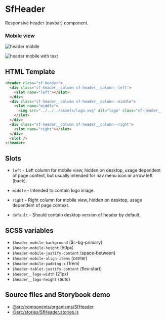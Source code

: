 # SfHeader

<!-- Write about general purpose of the component. Include screenshot (to be replaced with a live example once we migrate to vuepress) -->

Responsive header (navbar) component.

### Mobile view

![header mobile](https://camo.githubusercontent.com/70adbf5caa42d53b0dfe342f8fddd324cb0589d8/68747470733a2f2f73637265656e73686f747363646e2e66697265666f7875736572636f6e74656e742e636f6d2f696d616765732f35666434643564622d373464642d343738372d386634362d6137316537613165316565382e706e67)

![header mobile with text](https://camo.githubusercontent.com/d1e8ae6d1c8141298eff4330111d0c2691e07eb7/68747470733a2f2f73637265656e73686f747363646e2e66697265666f7875736572636f6e74656e742e636f6d2f696d616765732f64376465366235652d666563352d343664652d623934382d6536626437303139323565322e706e67)

## HTML Template

<!-- Just paste HTML template. It's much better description than any other code -->

````html
<header class="sf-header">
  <div class="sf-header__column sf-header__column--left">
    <slot name="left"></slot>
  </div>
  <div class="sf-header__column sf-header__column--middle">
    <slot name="middle">
      <img src="../../../assets/logo.svg" alt="logo" class="sf-header__logo"/>
    </slot>
  </div>
  <div class="sf-header__column sf-header__column--right">
    <slot name="right"></slot>
  </div>
  <slot />
</header>
````

## Slots

<!-- Describe slots and their purpose -->

- `left` - Left column for mobile view, hidden on desktop,
usage dependent of page context,
but usually intended for nav menu icon or arrow left (back).

- `middle` - Intended to contain logo image.

- `right` - Right column for mobile view,
hidden on desktop, usage dependent of page context.

- `default` - Should contain desktop version of header by default.

## SCSS variables

<!-- Write down SCSS variables available for configuration -->

- `$header-mobile-background` ($c-bg-primary)
- `$header-mobile-height` (50px)
- `$header-mobile-justify-content` (space-between)
- `$header-mobile-align-items` (center)
- `$header-mobile-padding-x` (1rem)
- `$header-tablet-justify-content` (flex-start)
- `$header__logo-width` (21px)
- `$header__logo-height` (auto)

## Source files and Storybook demo

- [@src/components/organisms/SfHeader](https://github.com/DivanteLtd/storefront-ui/tree/master/src/components/organisms/SfHeader)
- [@src/stories/SfHeader.stories.js](https://github.com/DivanteLtd/storefront-ui/blob/master/src/stories/SfHeader.stories.js)
